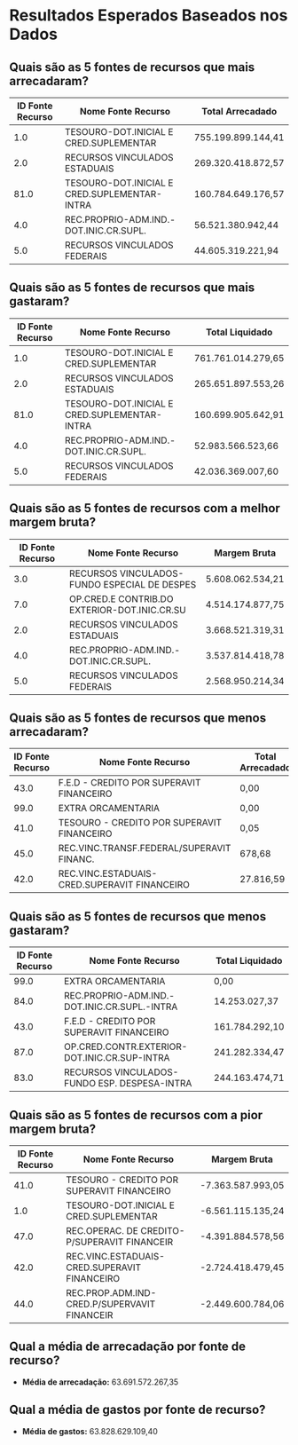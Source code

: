 # Resultados Esperados Baseados nos Dados

## Quais são as 5 fontes de recursos que mais arrecadaram?
| ID Fonte Recurso | Nome Fonte Recurso | Total Arrecadado |
|------------------|--------------------|------------------|
| 1.0 | TESOURO-DOT.INICIAL E CRED.SUPLEMENTAR | 755.199.899.144,41 |
| 2.0 | RECURSOS VINCULADOS ESTADUAIS | 269.320.418.872,57 |
| 81.0 | TESOURO-DOT.INICIAL E CRED.SUPLEMENTAR-INTRA | 160.784.649.176,57 |
| 4.0 | REC.PROPRIO-ADM.IND.-DOT.INIC.CR.SUPL. | 56.521.380.942,44 |
| 5.0 | RECURSOS VINCULADOS FEDERAIS | 44.605.319.221,94 |

## Quais são as 5 fontes de recursos que mais gastaram?
| ID Fonte Recurso | Nome Fonte Recurso | Total Liquidado |
|------------------|--------------------|-----------------|
| 1.0 | TESOURO-DOT.INICIAL E CRED.SUPLEMENTAR | 761.761.014.279,65 |
| 2.0 | RECURSOS VINCULADOS ESTADUAIS | 265.651.897.553,26 |
| 81.0 | TESOURO-DOT.INICIAL E CRED.SUPLEMENTAR-INTRA | 160.699.905.642,91 |
| 4.0 | REC.PROPRIO-ADM.IND.-DOT.INIC.CR.SUPL. | 52.983.566.523,66 |
| 5.0 | RECURSOS VINCULADOS FEDERAIS | 42.036.369.007,60 |

## Quais são as 5 fontes de recursos com a melhor margem bruta?
| ID Fonte Recurso | Nome Fonte Recurso | Margem Bruta |
|------------------|--------------------|--------------|
| 3.0 | RECURSOS VINCULADOS-FUNDO ESPECIAL DE DESPES | 5.608.062.534,21 |
| 7.0 | OP.CRED.E CONTRIB.DO EXTERIOR-DOT.INIC.CR.SU | 4.514.174.877,75 |
| 2.0 | RECURSOS VINCULADOS ESTADUAIS | 3.668.521.319,31 |
| 4.0 | REC.PROPRIO-ADM.IND.-DOT.INIC.CR.SUPL. | 3.537.814.418,78 |
| 5.0 | RECURSOS VINCULADOS FEDERAIS | 2.568.950.214,34 |

## Quais são as 5 fontes de recursos que menos arrecadaram?
| ID Fonte Recurso | Nome Fonte Recurso | Total Arrecadado |
|------------------|--------------------|------------------|
| 43.0 | F.E.D - CREDITO POR SUPERAVIT FINANCEIRO | 0,00 |
| 99.0 | EXTRA ORCAMENTARIA | 0,00 |
| 41.0 | TESOURO - CREDITO POR SUPERAVIT FINANCEIRO | 0,05 |
| 45.0 | REC.VINC.TRANSF.FEDERAL/SUPERAVIT FINANC. | 678,68 |
| 42.0 | REC.VINC.ESTADUAIS-CRED.SUPERAVIT FINANCEIRO | 27.816,59 |

## Quais são as 5 fontes de recursos que menos gastaram?
| ID Fonte Recurso | Nome Fonte Recurso | Total Liquidado |
|------------------|--------------------|-----------------|
| 99.0 | EXTRA ORCAMENTARIA | 0,00 |
| 84.0 | REC.PROPRIO-ADM.IND.-DOT.INIC.CR.SUPL.-INTRA | 14.253.027,37 |
| 43.0 | F.E.D - CREDITO POR SUPERAVIT FINANCEIRO | 161.784.292,10 |
| 87.0 | OP.CRED.CONTR.EXTERIOR-DOT.INIC.CR.SUP-INTRA | 241.282.334,47 |
| 83.0 | RECURSOS VINCULADOS-FUNDO ESP. DESPESA-INTRA | 244.163.474,71 |

## Quais são as 5 fontes de recursos com a pior margem bruta?
| ID Fonte Recurso | Nome Fonte Recurso | Margem Bruta |
|------------------|--------------------|--------------|
| 41.0 | TESOURO - CREDITO POR SUPERAVIT FINANCEIRO | -7.363.587.993,05 |
| 1.0 | TESOURO-DOT.INICIAL E CRED.SUPLEMENTAR | -6.561.115.135,24 |
| 47.0 | REC.OPERAC. DE CREDITO-P/SUPERAVIT FINANCEIR | -4.391.884.578,56 |
| 42.0 | REC.VINC.ESTADUAIS-CRED.SUPERAVIT FINANCEIRO | -2.724.418.479,45 |
| 44.0 | REC.PROP.ADM.IND-CRED.P/SUPERVAVIT FINANCEIR | -2.449.600.784,06 |

## Qual a média de arrecadação por fonte de recurso?
- **Média de arrecadação:** 63.691.572.267,35

## Qual a média de gastos por fonte de recurso?
- **Média de gastos:** 63.828.629.109,40
